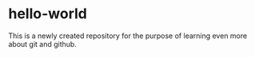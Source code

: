 # hello-world
This is a newly created repository for the purpose of learning even more about git and github. 
